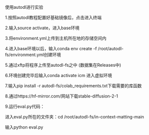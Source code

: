 使用autodl进行实验  

1.按照autodl教程配置好基础镜像后，点击进入终端  

2.输入source activate，进入base环境  

3.将environment.yml上传到主机所在地的存储空间内  

4.进入base环境以后，输入conda env create -f /root/autodl-fs/environment.yml创建环境  

5.通过xftp将程序上传至autodl-fs之中  (数据集在Releases中)

6.环境创建完毕后输入conda activate icm 进入虚拟环境  

7.输入pip install -r autodl-fs/colab_requirements.txt下载需要的库函数  

8.通过https://hf-mirror.com/网站下载stable-diffusion-2-1  

9.运行eval.py代码：  

进入eval.py所在的文件夹：cd /root/autodl-fs/in-context-matting-main  

输入python eval.py
